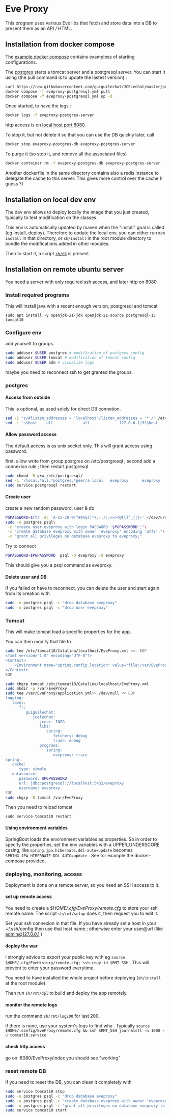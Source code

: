 # Eve Proxy

This program uses various Eve libs that fetch and store data into a DB to present them as an API / HTML.

## Installation from docker compose

The [example docker compose](docker/compose) contains exampless of starting configurations.

The [postgres](docker/compose/eveproxy-postgres.yml) starts a tomcat server and a postgresql server.
You can start it using  (the pull command is to update the lastest version)  :

```bash
curl https://raw.githubusercontent.com/guiguilechat/JCELechat/master/programs/spring/eveproxy/docker/compose/eveproxy-postgresql.yml -o eveproxy-postgresql.yml
docker compose -f eveproxy-postgresql.yml pull
docker compose -f eveproxy-postgresql.yml up -d
```

Once started, to have the logs :

```bash
docker logs -f eveproxy-postgres-server
```

http access is on [local host port 8080](http://localhost:8080).

To stop it, but not delete it so that you can use the DB quickly later, call

```bash
docker stop eveproxy-postgres-db eveproxy-postgres-server
```

To purge it (so stop it, and remove all the associated files)

```bash
docker container rm -f eveproxy-postgres-db eveproxy-postgres-server
```

Another dockerfile in the same directory contains also a redis instance to delegate the cache to this server. This gives more control over the cache (I guess ?)

## Installation on local dev env

The dev env allows to deploy locally the image that you just created, typically to test modification on the classes.

This env is automatically updated by maven when the "install" goal is called (eg install, deploy). Therefore to update the local env, you can either run `mvn install` in that directory, or `sh/install` in the root module directory to bundle the modifications added in other modules.

Then to start it, a script [`sh/dk`](sh/dk) is present.

## Installation on remote ubuntu server

You need a server with only required ssh access, and later http on 8080

### Install required programs

This will install java with a recent enough version, postgresql and tomcat

`sudo apt install -y openjdk-21-jdk openjdk-21-source postgresql-15 tomcat10`

### Configure env

add yourself to groups.

```bash
sudo adduser $USER postgres # modification of postgres config
sudo adduser $USER tomcat # modification of tomcat config
sudo adduser $USER adm # visualize logs
```

maybe you need to reconnect ssh to get granted the groups.

### postgres

#### Access from outside

This is optional, as used solely for direct DB connetion.

```bash
sed -i "s/#listen_addresses = 'localhost'/listen_addresses = '*'/" /etc/postgresql/15/main/postgresql.conf
sed -i 's$host    all             all             127.0.0.1/32$host    all             all             0.0.0.0/0$' /etc/postgresql/15/main/pg_hba.conf
```

#### Allow password access

The default access is as unix socket only. This will grant access using password.

first, allow write from group postgres on /etc/postgresql ; second add a connexion rule ; then restart postgresql

```bash
sudo chmod -R g+w /etc/postgresql/
sed -i '/local.*all.*postgres.*peer/a local   eveproxy      eveproxy                              scram-sha-256' /etc/postgresql/15/main/pg_hba.conf
sudo service postgresql restart
```

#### Create user

create a new random password, user & db

```bash
PGPASSWORD=$(tr -dc 'A-Za-z0-9!"#$%&()*+,-./:;<=>?@[\]^_{|}~' </dev/urandom | head -c 32  ; echo)
sudo -u postgres psql\
 -c "create user eveproxy with login PASSWORD '$PGPASSWORD';"\
 -c "create database eveproxy with owner 'eveproxy' encoding 'utf8';"\
 -c "grant all privileges on database eveproxy to eveproxy;"
```

Try to connect

```bash
PGPASSWORD=$PGPASSWORD  psql -U eveproxy -d eveproxy
```

This should give you a psql command as eveproxy.

#### Delete user and DB

If you failed or have to reconnect, you can delete the user and start again from its creation with

```bash
sudo -u postgres psql -c "drop database eveproxy"
sudo -u postgres psql -c "drop user eveproxy"
```

### Tomcat

This will make tomcat load a specific properties for the app.

You can then modify that file to 

``` bash
sudo tee /etc/tomcat10/Catalina/localhost/EveProxy.xml <<- EOF
<?xml version="1.0" encoding="UTF-8"?>
<Context>
    <Environment name="spring.config.location" value="file:/var/EveProxy/" type="java.lang.String"/>
</Context>
EOF

sudo chgrp tomcat /etc/tomcat10/Catalina/localhost/EveProxy.xml
sudo mkdir -p /var/EveProxy
sudo tee /var/EveProxy/application.yml>> /dev/null << EOF
logging:
   level:
      fr:
         guiguilechat:
            jcelechat:
               jcesi: INFO
               libs:
                  spring:
                     fetchers: debug
                     trade: debug
               programs:
                  spring:
                     eveproxy: trace
spring:
   cache:
      type: simple
   datasource:
      password: $PGPASSWORD
      url: jdbc:postgresql://localhost:5432/eveproxy
      username: eveproxy
EOF
sudo chgrp -R tomcat /var/EveProxy
```

Then you need to reload tomcat

```
sudo service tomcat10 restart
```

#### Using environment variables

SpringBoot loads the environment variables as properties. So in order to specify the properties, set the env variables with a UPPER_UNDERSCORE casing, like `spring.jpa.hibernate.ddl-auto=update` becomes `SPRING_JPA_HIBERNATE_DDL_AUTO=update` . See for example the docker-compose provided.

### deploying, monitoring, access

Deployment is done on a remote server, so you need an SSH access to it.

#### set up remote access

You need to create a *$HOME/.cfg/EveProxy/remote.cfg* to store your ssh remote name. The script `sh/rmt/setup` does it, then request you to edit it.

Set your ssh connexion in that file. If you have already set a host in your ~/.ssh/config then use that host name ; otherwise enter your user@url (like admin@127.0.0.1 )

#### deploy the war

I strongly advice to export your public key with eg `source $HOME/.cfg/EveHistory/remote.cfg; ssh-copy-id $RMT_SSH` . This will prevent to enter your password everytime.

You need to have installed the whole project before deploying (`sh/install` at the root module).

Then run `sh/rmt/dpl` to build and deploy the app remotely.

#### monitor the remote logs

run the command `sh/rmt/log200` for last 200.

If there is none, use your system's logs to find why . Typically `source $HOME/.config/EveProxy/remote.cfg && ssh $RMT_SSH journalctl -n 1000 -u tomcat10.service`


#### check http access

go on <yourserveraddress>:8080/EveProxy/index
you should see "working"

### reset remote DB

If you need to reset the DB, you can clean it completely with

```bash
sudo service tomcat10 stop
sudo -u postgres psql -c "drop database eveproxy"
sudo -u postgres psql -c "create database eveproxy with owner 'eveproxy' encoding 'utf8';"
sudo -u postgres psql -c "grant all privileges on database eveproxy to eveproxy;"
sudo service tomcat10 start
```

